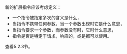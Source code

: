 新的扩展指令应该考虑定义：

- 一个指令被指定多次的含义是什么，
- 当指令不携带任何参数，当一个参数出现时它是什么意思，
- 当指令要求一个参数，而参数没有时，它时什么意思，
- 指令是否是特定于请求，响应的，或是都可以使用。

查看5.2.3节。
